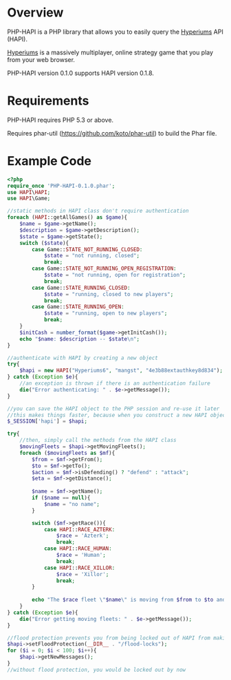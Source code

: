 # Overview

PHP-HAPI is a PHP library that allows you to easily query the [Hyperiums](http://www.hyperiums.com) API (HAPI).

[Hyperiums](http://www.hyperiums.com) is a massively multiplayer, online strategy game that you play from your web browser.

PHP-HAPI version 0.1.0 supports HAPI version 0.1.8.

# Requirements

PHP-HAPI requires PHP 5.3 or above.

Requires phar-util (https://github.com/koto/phar-util) to build the Phar file.

# Example Code

```php
<?php
require_once 'PHP-HAPI-0.1.0.phar';
use HAPI\HAPI;
use HAPI\Game;

//static methods in HAPI class don't require authentication
foreach (HAPI::getAllGames() as $game){
	$name = $game->getName();
	$description = $game->getDescription();
	$state = $game->getState();
	switch ($state){
		case Game::STATE_NOT_RUNNING_CLOSED:
			$state = "not running, closed";
			break;
		case Game::STATE_NOT_RUNNING_OPEN_REGISTRATION:
			$state = "not running, open for registration";
			break;
		case Game::STATE_RUNNING_CLOSED:
			$state = "running, closed to new players";
			break;
		case Game::STATE_RUNNING_OPEN:
			$state = "running, open to new players";
			break;
	}
	$initCash = number_format($game->getInitCash());
	echo "$name: $description -- $state\n";
}

//authenticate with HAPI by creating a new object
try{
	$hapi = new HAPI("Hyperiums6", "mangst", "4e3b88extauthkey8d834");
} catch (Exception $e){
	//an exception is thrown if there is an authentication failure
	die("Error authenticating: " . $e->getMessage());
}

//you can save the HAPI object to the PHP session and re-use it later
//this makes things faster, because when you construct a new HAPI object, it sends an auth request, which you don't have to do if you've already authenticated
$_SESSION['hapi'] = $hapi;

try{
	//then, simply call the methods from the HAPI class
	$movingFleets = $hapi->getMovingFleets();
	foreach ($movingFleets as $mf){
		$from = $mf->getFrom();
		$to = $mf->getTo();
		$action = $mf->isDefending() ? "defend" : "attack";
		$eta = $mf->getDistance();
		
		$name = $mf->getName();
		if ($name == null){
			$name = "no name";
		}

		switch ($mf->getRace()){
			case HAPI::RACE_AZTERK:
				$race = 'Azterk';
				break;
			case HAPI::RACE_HUMAN:
				$race = 'Human';
				break;
			case HAPI::RACE_XILLOR:
				$race = 'Xillor';
				break;
		}
		
		echo "The $race fleet \"$name\" is moving from $from to $to and will $action it. ETA $eta hours.\n";
	}
} catch (Exception $e){
	die("Error getting moving fleets: " . $e->getMessage());
}

//flood protection prevents you from being locked out of HAPI from making requests too fast
$hapi->setFloodProtection(__DIR__ . "/flood-locks");
for ($i = 0; $i < 100; $i++){
	$hapi->getNewMessages();
}
//without flood protection, you would be locked out by now
```
